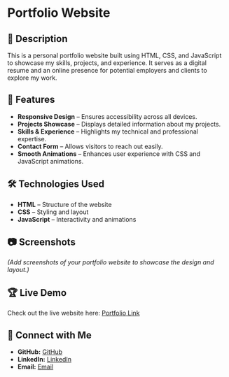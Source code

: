 # Portfolio Website

## 📌 Description

This is a personal portfolio website built using HTML, CSS, and JavaScript to showcase my skills, projects, and experience. It serves as a digital resume and an online presence for potential employers and clients to explore my work.

## 🚀 Features

- **Responsive Design** – Ensures accessibility across all devices.
- **Projects Showcase** – Displays detailed information about my projects.
- **Skills & Experience** – Highlights my technical and professional expertise.
- **Contact Form** – Allows visitors to reach out easily.
- **Smooth Animations** – Enhances user experience with CSS and JavaScript animations.

## 🛠️ Technologies Used

- **HTML** – Structure of the website
- **CSS** – Styling and layout
- **JavaScript** – Interactivity and animations

## 📷 Screenshots

*(Add screenshots of your portfolio website to showcase the design and layout.)*

## 🏆 Live Demo

Check out the live website here: [Portfolio Link](https://yugalk-portfolio.vercel.app/)

## 🤝 Connect with Me

- **GitHub:** [ GitHub](https://github.com/Yugal-kosamshile)
- **LinkedIn:** [ LinkedIn](http://www.linkedin.com/in/yugal-kosamshile-02yk2002)
- **Email:** [ Email](yugalkosamshile2002@gmail.com)
